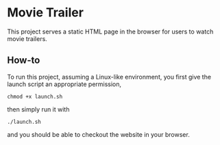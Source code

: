 # Movie Trailer

This project serves a static HTML page in the browser for users to watch movie trailers.

## How-to

To run this project, assuming a Linux-like environment, you first give the launch script an appropriate permission,


```
chmod +x launch.sh
```

then simply run it with

```
./launch.sh
```

and you should be able to checkout the website in your browser.
